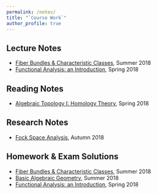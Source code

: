 ```yaml
---
permalink: /notes/
title: "`Course Work`"
author_profile: true
---
```


## Lecture Notes
* [Fiber Bundles & Characteristic Classes](https://Hao-Xiao.github.io/files/FC.pdf), Summer 2018
* [Functional Analysis: an Introduction](https://Hao-Xiao.github.io/files/FA.pdf), Spring 2018

## Reading Notes

* [Algebraic Topology I: Homology Theory](https://Hao-Xiao.github.io/files/hom.pdf), Spring 2018

## Research Notes
* [Fock Space Analysis](https://Hao-Xiao.github.io/files/fock.pdf), Autumn 2018

## Homework & Exam Solutions
* [Fiber Bundles & Characteristic Classes](https://Hao-Xiao.github.io/files/FC_solu.pdf), Summer 2018
* [Basic Algebraic Geometry](https://Hao-Xiao.github.io/files/AG_solu.pdf), Summer 2018
* [Functional Analysis: an Introduction](https://Hao-Xiao.github.io/files/FA_solu.pdf), Spring 2018

